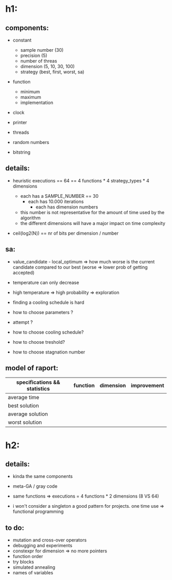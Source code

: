 # h1:
## components:

- constant
	- sample number (30)
	- precision (5)
	- number of threas
	- dimension (5, 10, 30, 100)
	- strategy (best, first, worst, sa)			

- function
	- minimum
	- maximum
	- implementation

- clock
- printer
- threads
- random numbers
- bitstring

## details:

- heuristic executions == 64 == 4 functions * 4 strategy_types * 4 dimensions
	- each has a SAMPLE_NUMBER == 30
		- each has 10.000 iterations
			- each has dimension numbers
	- this number is not representative for the amount of time used by the algorithm
	- the different dimensions will have a major impact on time complexity

- ceil(log2(N)) == nr of bits per dimension / number

## sa:

- value_candidate - local_optimum => how much worse is the current candidate compared to our best (worse => lower prob of getting accepted)
- temperature can only decrease
- high temperature => high probability => exploration 

- finding a cooling schedule is hard
- how to choose parameters ?
- attempt ?

- how to choose cooling schedule?
- how to choose treshold?
- how to choose stagnation number	

## model of raport:

|specifications && statistics|function|dimension|improvement|
|----------------------------|--------|---------|-----------|
|average time 		     |        |		|	    |
|best solution		     |	      |		|	    |
|average solution	     |	      |		|	    |
|worst solution		     |	      |		|	    |

# h2:


## details:

- kinda the same components
- meta-GA / gray code
- same functions => executions = 4 functions * 2 dimensions (8 VS 64)

- i won't consider a singleton a good pattern for projects. one time use => functional programming

## to do:

- mutation and cross-over operators
- debugging and experiments
- constexpr for dimension => no more pointers
- function order
- try blocks
- simulated annealing
- names of variables